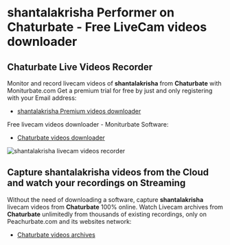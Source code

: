 # shantalakrisha Performer on Chaturbate - Free LiveCam videos downloader

## Chaturbate Live Videos Recorder

Monitor and record livecam videos of **shantalakrisha** from **Chaturbate** with Moniturbate.com
Get a premium trial for free by just and only registering with your Email address:
* [shantalakrisha Premium videos downloader](https://moniturbate.com/request-demo-licence-key.html)

Free livecam videos downloader - Moniturbate Software:
* [Chaturbate videos downloader](https://moniturbate.com/moniturbate-download-software.html)

![shantalakrisha livecam videos recorder](https://peachurnet.com/templates/moniturbate-software.png)


## Capture shantalakrisha videos from the Cloud and watch your recordings on Streaming

Without the need of downloading a software, capture **shantalakrisha** livecam videos from **Chaturbate** 100% online.
Watch Livecam archives from **Chaturbate** unlimitedly from thousands of existing recordings, only on Peachurbate.com and its websites network:
* [Chaturbate videos archives](https://peachurnet.com/)